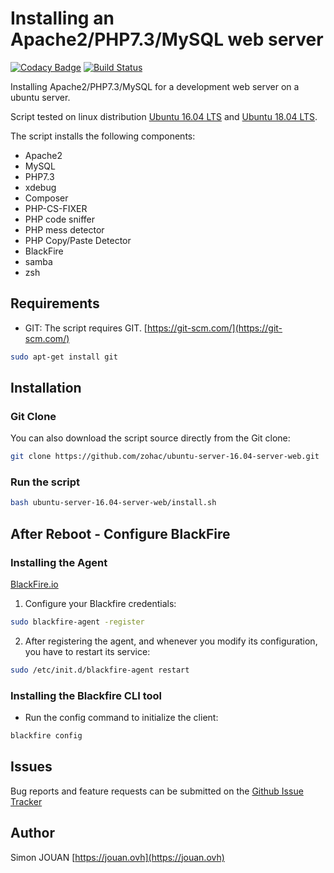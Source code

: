 # Installing an Apache2/PHP7.3/MySQL web server

[![Codacy Badge](https://api.codacy.com/project/badge/Grade/1fa2c6abe7a14379b144a1a026a5b426)](https://www.codacy.com/app/zohac/ubuntu-server-16.04-server-web?utm_source=github.com&amp;utm_medium=referral&amp;utm_content=zohac/ubuntu-server-16.04-server-web&amp;utm_campaign=Badge_Grade)
[![Build Status](https://travis-ci.org/zohac/ubuntu-server-16.04-server-web.svg?branch=master)](https://travis-ci.org/zohac/ubuntu-server-16.04-server-web)

Installing Apache2/PHP7.3/MySQL for a development web server on a ubuntu server.

Script tested on linux distribution [Ubuntu 16.04 LTS](https://www.ubuntu.com/download/alternative-downloads) and [Ubuntu 18.04 LTS](https://www.ubuntu.com/download/alternative-downloads).

The script installs the following components:

* Apache2
* MySQL
* PHP7.3
* xdebug
* Composer
* PHP-CS-FIXER
* PHP code sniffer
* PHP mess detector
* PHP Copy/Paste Detector
* BlackFire
* samba
* zsh

## Requirements

* GIT: The script requires GIT. [https://git-scm.com/](https://git-scm.com/)

```bash
sudo apt-get install git
```

## Installation

### Git Clone

You can also download the script source directly from the Git clone:

```bash
git clone https://github.com/zohac/ubuntu-server-16.04-server-web.git
```

### Run the script

```bash
bash ubuntu-server-16.04-server-web/install.sh
```

## After Reboot - Configure BlackFire

### Installing the Agent

[BlackFire.io](https://blackfire.io/docs/up-and-running/installation)

1. Configure your Blackfire credentials:

```bash
sudo blackfire-agent -register
```

2. After registering the agent, and whenever you modify its configuration, you have to restart its service:

```bash
sudo /etc/init.d/blackfire-agent restart
```

### Installing the Blackfire CLI tool

* Run the config command to initialize the client:

```bash
blackfire config
```

## Issues

Bug reports and feature requests can be submitted on the [Github Issue Tracker](https://github.com/zohac/ubuntu-server-16.04-server-web/issues)

## Author

Simon JOUAN
[https://jouan.ovh](https://jouan.ovh)